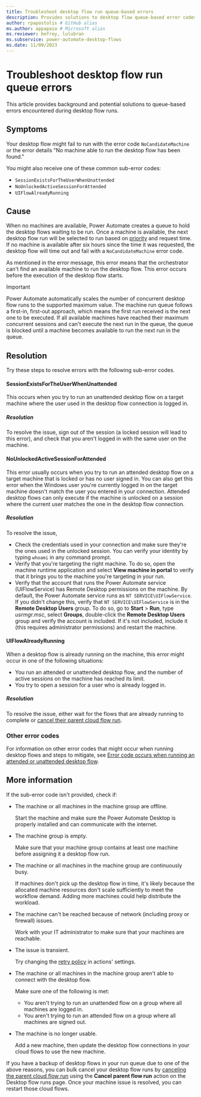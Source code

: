 ```yaml
---
title: Troubleshoot desktop flow run queue-based errors
description: Provides solutions to desktop flow queue-based error codes like NoCandidateMachine or No machine able to run the desktop flow has been found.
author: rpapostolis # GitHub alias
ms.author: appapaio # Microsoft alias
ms.reviewer: befrey, lulubran
ms.subservice: power-automate-desktop-flows
ms.date: 11/09/2023
---
```

# Troubleshoot desktop flow run queue errors

This article provides background and potential solutions to queue-based errors encountered during desktop flow runs.

## Symptoms

Your desktop flow might fail to run with the error code `NoCandidateMachine` or the error details "No machine able to run the desktop flow has been found."

You might also receive one of these common sub-error codes:

- `SessionExistsForTheUserWhenUnattended`
- `NoUnlockedActiveSessionForAttended`
- `UIFlowAlreadyRunning`

## Cause

When no machines are available, Power Automate creates a queue to hold the desktop flows waiting to be run. Once a machine is available, the next desktop flow run will be selected to run based on [priority](/power-automate/desktop-flows/monitor-desktop-flow-queues#setting-a-priority) and request time. If no machine is available after six hours since the time it was requested, the desktop flow will time out and fail with a `NoCandidateMachine` error code.

As mentioned in the error message, this error means that the orchestrator can't find an available machine to run the desktop flow. This error occurs before the execution of the desktop flow starts.

> [!IMPORTANT]
> Power Automate automatically scales the number of concurrent desktop flow runs to the supported maximum value. The machine run queue follows a first-in, first-out approach, which means the first run received is the next one to be executed. If all available machines have reached their maximum concurrent sessions and can't execute the next run in the queue, the queue is blocked until a machine becomes available to run the next run in the queue.

## Resolution

Try these steps to resolve errors with the following sub-error codes.

#### SessionExistsForTheUserWhenUnattended

This occurs when you try to run an unattended desktop flow on a target machine where the user used in the desktop flow connection is logged in.

##### Resolution

To resolve the issue, sign out of the session (a locked session will lead to this error), and check that you aren't logged in with the same user on the machine.

#### NoUnlockedActiveSessionForAttended

This error usually occurs when you try to run an attended desktop flow on a target machine that is locked or has no user signed in. You can also get this error when the Windows user you're currently logged in on the target machine doesn't match the user you entered in your connection. Attended desktop flows can only execute if the machine is unlocked on a session where the current user matches the one in the desktop flow connection.

##### Resolution

To resolve the issue,

- Check the credentials used in your connection and make sure they're the ones used in the unlocked session. You can verify your identity by typing `whoami` in any command prompt.
- Verify that you're targeting the right machine. To do so, open the machine runtime application and select **View machine in portal** to verify that it brings you to the machine you're targeting in your run.
- Verify that the account that runs the Power Automate service (UIFlowService) has Remote Desktop permissions on the machine. By default, the Power Automate service runs as `NT SERVICE\UIFlowService`. If you didn't change this, verify that `NT SERVICE\UIFlowService` is in the **Remote Desktop Users** group. To do so, go to **Start** > **Run**, type *usrmgr.msc*, select **Groups**, double-click the **Remote Desktop Users** group and verify the account is included. If it's not included, include it (this requires administrator permissions) and restart the machine.

#### UIFlowAlreadyRunning

When a desktop flow is already running on the machine, this error might occur in one of the following situations:

- You run an attended or unattended desktop flow, and the number of active sessions on the machine has reached its limit.
- You try to open a session for a user who is already logged in.

##### Resolution

To resolve the issue, either wait for the flows that are already running to complete or [cancel their parent cloud flow run](/power-automate/desktop-flows/monitor-desktop-flow-queues#cancel-parent-flow-run).

### Other error codes

For information on other error codes that might occur when running desktop flows and steps to mitigate, see [Error code occurs when running an attended or unattended desktop flow](/troubleshoot/power-platform/power-automate/desktop-flows/troubleshoot-errors-running-attended-or-unattended-desktop-flows).

## More information

If the sub-error code isn't provided, check if:

- The machine or all machines in the machine group are offline.

  Start the machine and make sure the Power Automate Desktop is properly installed and can communicate with the internet.

- The machine group is empty.

  Make sure that your machine group contains at least one machine before assigning it a desktop flow run.

- The machine or all machines in the machine group are continuously busy.

  If machines don't pick up the desktop flow in time, it's likely because the allocated machine resources don't scale sufficiently to meet the workflow demand. Adding more machines could help distribute the workload.

- The machine can't be reached because of network (including proxy or firewall) issues.
  
  Work with your IT administrator to make sure that your machines are reachable.

- The issue is transient.
  
  Try changing the [retry policy](/azure/logic-apps/logic-apps-exception-handling?tabs=consumption#retry-policies) in actions' settings.

- The machine or all machines in the machine group aren't able to connect with the desktop flow.
  
  Make sure one of the following is met:

  - You aren't trying to run an unattended flow on a group where all machines are logged in.
  - You aren't trying to run an attended flow on a group where all machines are signed out.

- The machine is no longer usable.
  
  Add a new machine, then update the desktop flow connections in your cloud flows to use the new machine.

If you have a backup of desktop flows in your run queue due to one of the above reasons, you can bulk cancel your desktop flow runs by [canceling the parent cloud flow run](/power-automate/desktop-flows/monitor-desktop-flow-queues#cancel-parent-flow-run) using the **Cancel parent flow run** action on the Desktop flow runs page. Once your machine issue is resolved, you can restart those cloud flows.
